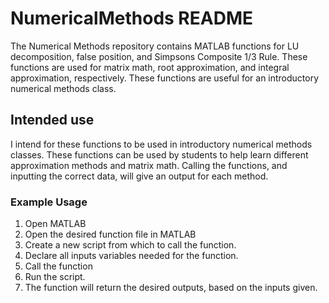 # NumericalMethods README

The Numerical Methods repository contains MATLAB functions for LU decomposition, false position, and Simpsons Composite 1/3 Rule. These functions are used for matrix math, root approximation, and integral approximation, respectively. These functions are useful for an introductory numerical methods class. 

## Intended use
I intend for these functions to be used in introductory numerical methods classes. These functions can be used by students to help learn different approximation methods and matrix math. Calling the functions, and inputting the correct data, will give an output for each method. 

### Example Usage
1. Open MATLAB
2. Open the desired function file in MATLAB
3. Create a new script from which to call the function.
4. Declare all inputs variables needed for the function. 
5. Call the function
6. Run the script.
7. The function will return the desired outputs, based on the inputs given. 


